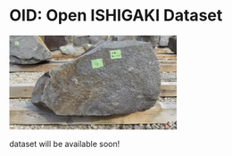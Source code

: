 <H1>OID: Open ISHIGAKI Dataset</H1>


<img src="./IIDAMARU/H268/measure/0001/thumb_L.jpg" width=300>


dataset will be available soon!

